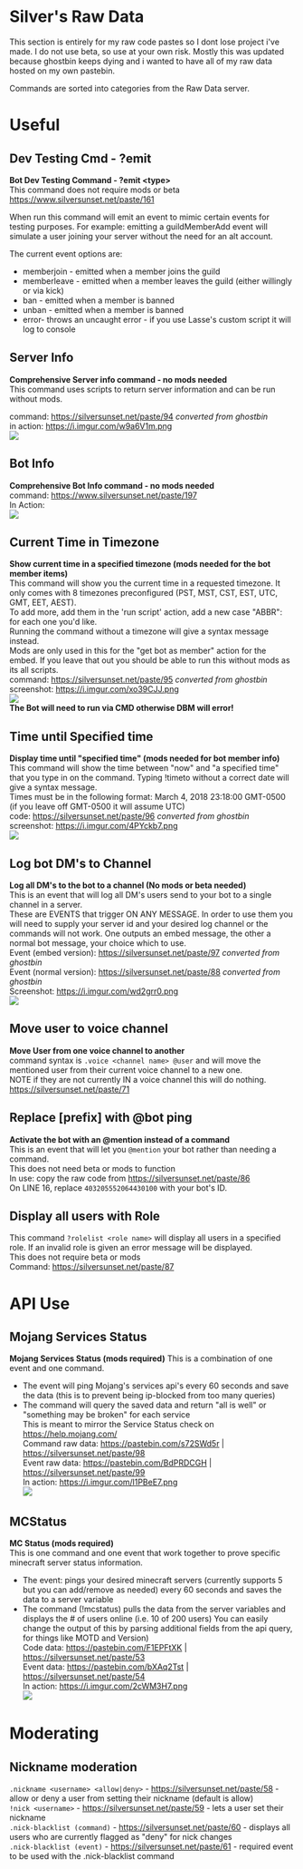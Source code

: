 # Silver's Raw Data

This section is entirely for my raw code pastes so I dont lose project i've made. I do not use beta, so use at your own risk.
Mostly this was updated because ghostbin keeps dying and i wanted to have all of my raw data hosted on my own pastebin.

Commands are sorted into categories from the Raw Data server. 

# Useful
## Dev Testing Cmd - ?emit
**Bot Dev Testing Command - ?emit &lt;type&gt;**  
This command does not require mods or beta  
https://www.silversunset.net/paste/161  

When run this command will emit an event to mimic certain events for testing purposes. For example: emitting a guildMemberAdd event will simulate a user joining your server without the need for an alt account.  

The current event <type> options are:  
- memberjoin - emitted when a member joins the guild   
- memberleave - emitted when a member leaves the guild (either willingly or via kick)   
- ban - emitted when a member is banned  
- unban - emitted when a member is banned  
- error- throws an uncaught error - if you use Lasse's custom script it will log to console  
  
## Server Info
**Comprehensive Server info command - no mods needed**  
This command uses scripts to return server information and can be run without mods.   

command: https://silversunset.net/paste/94 *converted from ghostbin*  
in action: https://i.imgur.com/w9a6V1m.png  
![](https://i.imgur.com/w9a6V1m.png)

## Bot Info
**Comprehensive Bot Info command - no mods needed**  
command: https://www.silversunset.net/paste/197  
In Action:  
![](https://i.imgur.com/yRPzpdr.png)  

## Current Time in Timezone
**Show current time in a specified timezone (mods needed for the bot member items)**  
This command will show you the current time in a requested timezone. It only comes with 8 timezones preconfigured (PST, MST, CST, EST, UTC, GMT, EET, AEST).   
To add more, add them in the 'run script' action, add a new case "ABBR": for each one you'd like.  
Running the command without a timezone will give a syntax message instead.  
Mods are only used in this for the "get bot as member" action for the embed. If you leave that out you should be able to run this without mods as its all scripts.  
command: https://silversunset.net/paste/95 *converted from ghostbin*  
screenshot: https://i.imgur.com/xo39CJJ.png  
![](https://i.imgur.com/xo39CJJ.png)  
**The Bot will need to run via CMD otherwise DBM will error!**

## Time until Specified time
**Display time until "specified time" (mods needed for bot member info)**  
This command will show the time between "now" and "a specified time" that you type in on the command. Typing !timeto without a correct date will give a syntax message.   
Times must be in the following format: March 4, 2018 23:18:00 GMT-0500 (if you leave off GMT-0500 it will assume UTC)  
code: https://silversunset.net/paste/96 *converted from ghostbin*  
screenshot: https://i.imgur.com/4PYckb7.png  
![](https://i.imgur.com/4PYckb7.png)  

## Log bot DM's to Channel
**Log all DM's to the bot to a channel (No mods or beta needed)**  
This is an event that will log all DM's users send to your bot to a single channel in a server.  
These are EVENTS that trigger ON ANY MESSAGE. In order to use them you will need to supply your server id and your desired log channel or the commands will not work. One outputs an embed message, the other a normal bot message, your choice which to use.  
Event (embed version): https://silversunset.net/paste/97 *converted from ghostbin*  
Event (normal version): https://silversunset.net/paste/88 *converted from ghostbin*  
Screenshot: https://i.imgur.com/wd2grr0.png  
![](https://i.imgur.com/wd2grr0.png)  

## Move user to voice channel
**Move User from one voice channel to another**  
command syntax is `.voice <channel name> @user` and will move the mentioned user from their current voice channel to a new one.  
NOTE if they are not currently IN a voice channel this will do nothing.  
https://silversunset.net/paste/71  

## Replace [prefix] with @bot ping
**Activate the bot with an @mention instead of a command**  
This is an event that will let you `@mention` your bot rather than needing a command.  
This does not need beta or mods to function  
In use: copy the raw code from https://silversunset.net/paste/86  
On LINE 16, replace `403205552064430100` with your bot's ID.  

## Display all users with Role
This command `?rolelist <role name>` will display all users in a specified role. If an invalid role is given an error message will be displayed.   
This does not require beta or mods  
Command: https://silversunset.net/paste/87  

# API Use
## Mojang Services Status 
**Mojang Services Status (mods required)** 
This is a combination of one event and one command.  
- The event will ping Mojang's services api's every 60 seconds and save the data (this is to prevent being ip-blocked from too many queries)  
- The command will query the saved data and return "all is well" or "something may be broken" for each service  
This is meant to mirror the Service Status check on https://help.mojang.com/  
Command raw data: https://pastebin.com/s72SWd5r | https://silversunset.net/paste/98  
Event raw data: https://pastebin.com/BdPRDCGH | https://silversunset.net/paste/99  
In action: https://i.imgur.com/l1PBeE7.png  
![](https://i.imgur.com/l1PBeE7.png)

## MCStatus
**MC Status  (mods required)**  
This is one command and one event that work together to prove specific minecraft server status information.   
- The event: pings your desired minecraft servers (currently supports 5 but you can add/remove as needed) every 60 seconds and saves the data to a server variable  
- The command (!mcstatus) pulls the data from the server variables and displays the # of users online (i.e. 10 of 200 users)
You can easily change the output of this by parsing additional fields from the api query, for things like MOTD and Version)  
Code data: https://pastebin.com/F1EPFtXK | https://silversunset.net/paste/53  
Event data: https://pastebin.com/bXAq2Tst | https://silversunset.net/paste/54  
In action: https://i.imgur.com/2cWM3H7.png  
![](https://i.imgur.com/2cWM3H7.png)  

# Moderating
## Nickname moderation
`.nickname <username> <allow|deny>` - https://silversunset.net/paste/58 - allow or deny a user from setting their nickname (default is allow)  
`!nick <username>` - https://silversunset.net/paste/59  - lets a user set their nickname  
`.nick-blacklist (command)` - https://silversunset.net/paste/60 - displays all users who are currently flagged as "deny" for nick changes  
`.nick-blacklist (event)` - https://silversunset.net/paste/61 - required event to be used with the .nick-blacklist command  


